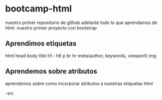 # bootcamp-html

nuestro primer repositorio de github adelante todo lo que aprendamos de html.
nuestro primer proyecto con bootstrap


## Aprendimos etiquetas 
html
head
body
title
h1 - h6
p
br 
hr
meta(author, keywords, viewport)
img 

## Aprendemos sobre atributos
aprendemos sobre como incorporar atributos a nuestras etiquetas html

-src